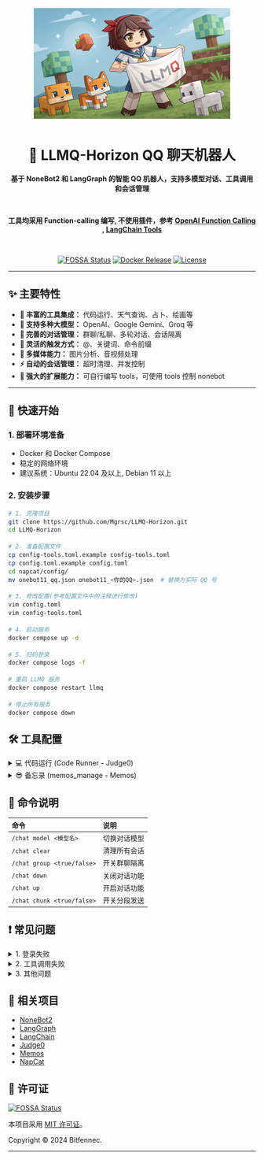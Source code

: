 <div align="center">

<img src="static/LLMQ.webp" width="400" style="margin-bottom: 10px;">

# 🤖 LLMQ-Horizon QQ 聊天机器人

**基于 NoneBot2 和 LangGraph 的智能 QQ 机器人，支持多模型对话、工具调用和会话管理**

<br>

**工具均采用 Function-calling 编写, 不使用插件，参考 [OpenAI Function Calling](https://platform.openai.com/docs/guides/function-calling) , [LangChain Tools](https://python.langchain.com/docs/how_to/#tools)**

<br>

[![FOSSA Status](https://app.fossa.com/api/projects/git%2Bgithub.com%2FMgrsc%2FLLMQ-Horizon.svg?type=small)](https://app.fossa.com/projects/git%2Bgithub.com%2FMgrsc%2FLLMQ-Horizon?ref=badge_small)
[![Docker Release](https://img.shields.io/docker/pulls/bitfennec/llmq-horizon?color=%230077c8&label=Docker%20Pulls&logo=docker&logoColor=white&style=flat)](https://hub.docker.com/r/bitfennec/llmq-horizon)
[![License](https://img.shields.io/github/license/Mgrsc/LLMQ-Horizon?color=%2300c853&label=MIT%20License&style=flat)](https://github.com/Mgrsc/LLMQ-Horizon/blob/main/LICENSE)

</div>

---

## ✨ 主要特性

-   **🔌 丰富的工具集成：** 代码运行、天气查询、占卜、绘画等
-   **🤖 支持多种大模型：** OpenAI、Google Gemini、Groq 等
-   **💬 完善的对话管理：** 群聊/私聊、多轮对话、会话隔离
-   **🎯 灵活的触发方式：** @、关键词、命令前缀
-   **🎨 多媒体能力：** 图片分析、音视频处理
-   **⚡ 自动的会话管理：** 超时清理、并发控制
-   **🦖 强大的扩展能力：** 可自行编写 tools，可使用 tools 控制 nonebot

---

## 🚀 快速开始

### 1. 部署环境准备

-   Docker 和 Docker Compose
-   稳定的网络环境
-   建议系统：Ubuntu 22.04 及以上, Debian 11 以上

### 2. 安装步骤

```bash
# 1. 克隆项目
git clone https://github.com/Mgrsc/LLMQ-Horizon.git
cd LLMQ-Horizon

# 2. 准备配置文件
cp config-tools.toml.example config-tools.toml
cp config.toml.example config.toml
cd napcat/config/
mv onebot11_qq.json onebot11_<你的QQ>.json  # 替换为实际 QQ 号

# 3. 修改配置(参考配置文件中的注释进行修改)
vim config.toml
vim config-tools.toml

# 4. 启动服务
docker compose up -d

# 5. 扫码登录
docker compose logs -f

# 重启 LLMQ 服务
docker compose restart llmq

# 停止所有服务
docker compose down
```

## 🛠️ 工具配置

<details>
<summary>💻 代码运行 (Code Runner - Judge0)</summary>

[Judge0 官方部署教程](https://github.com/judge0/judge0/blob/master/CHANGELOG.md)

1. **准备 Ubuntu 22.04 以上环境及 Docker，配置 cgroup v1：**

    ```bash
    sudo sed -i 's/GRUB_CMDLINE_LINUX=""/GRUB_CMDLINE_LINUX="systemd.unified_cgroup_hierarchy=0"/' /etc/default/grub
    sudo update-grub
    sudo reboot
    ```

2. **部署 Judge0：**

    ```bash
    wget https://github.com/judge0/judge0/releases/download/v1.13.1/judge0-v1.13.1.zip
    unzip judge0-v1.13.1.zip
    cd judge0-v1.13.1

    # 生成两个密码并设置密码
    openssl rand -hex 32

    # 使用生成的密码更新 judge0.conf 文件中的 REDIS_PASSWORD 和 POSTGRES_PASSWORD 变量。

    # 启动服务
    docker-compose up -d db redis
    sleep 10s
    docker-compose up -d
    sleep 5s
    ```

    您的 Judge0 CE v1.13.1 实例现已启动并运行；访问 http://<您的服务器 IP 地址>:2358/docs 获取文档。

3. **配置 config-tools.toml：**

    ```toml
    [code_runner]
    judge0_url = "http://your-server:2358"
    judge0_api_key = "your-api-key"
    ```

</details>

<details>
<summary>😎 备忘录 (memos_manage - Memos)</summary>

[Memos 官方部署教程](https://www.usememos.com/docs/install/container-install)

1. **准备 Ubuntu 22.04 以上环境及 Docker：**

2. **编写 docker-compose.yaml 文件**

    ```yaml
    services:
      memos:
        image: neosmemo/memos:stable
        container_name: memos
        ports:
          - 5230:5230
        volumes:
          - ./memos:/var/opt/memos
        restart: always
    ```

3. **启动 memos**

    ```shell
    docker compose up -d
    ```

    此时就可以在 http://<您的服务器 IP 地址>:5230 访问到 memos，在 memos 中的 Settings 中获取 Tokens

4. **填写配置文件**

    ```toml
    [memos]
    url = "http://your-server:xxx"
    memos_token = "<填入获取的tokens>"
    default_visibility = "PRIVATE"
    page_size = 10
    user_id = 6
    ```

</details>

## 📝 命令说明

| 命令                      | 说明                             |
| :------------------------ | :------------------------------- |
| `/chat model <模型名>`   | 切换对话模型                     |
| `/chat clear`             | 清理所有会话                     |
| `/chat group <true/false>` | 开关群聊隔离                     |
| `/chat down`              | 关闭对话功能                     |
| `/chat up`                | 开启对话功能                     |
| `/chat chunk <true/false>` | 开关分段发送                     |

## ❗ 常见问题

<details>
<summary>1. 登录失败</summary>

-   检查 QQ 号配置是否正确
-   确认 napcat 配置文件格式
-   查看 napcat 容器日志排查问题

</details>

<details>
<summary>2. 工具调用失败</summary>

-   确认模型支持函数调用能力
-   检查相关 API 密钥配置
-   查看 LLMQ 容器日志定位错误
-   在 docker 容器中加入 [LangSmith](https://smith.langchain.com/) 进行 debug

    ```yaml
    environment:
      - LANGCHAIN_TRACING_V2=true
      - LANGCHAIN_ENDPOINT="https://api.smith.langchain.com"
      - LANGCHAIN_API_KEY="<your_api_key>"
      - LANGCHAIN_PROJECT="<your_project_name>"
    ```

</details>

<details>
<summary>3. 其他问题</summary>

-   其他问题请加 QQ 群讨论
    ![qrcode](static/qrcode.jpg)

</details>

## 🔗 相关项目

-   [NoneBot2](https://github.com/nonebot/nonebot2)
-   [LangGraph](https://github.com/langchain-ai/langgraph)
-   [LangChain](https://github.com/langchain-ai/langchain)
-   [Judge0](https://github.com/judge0/judge0)
-   [Memos](https://github.com/usememos/memos)
-   [NapCat](https://github.com/NapNeko/NapCatQQ)

## 📄 许可证

[![FOSSA Status](https://app.fossa.com/api/projects/git%2Bgithub.com%2FMgrsc%2FLLMQ-Horizon.svg?type=large&issueType=license)](https://app.fossa.com/projects/git%2Bgithub.com%2FMgrsc%2FLLMQ-Horizon?ref=badge_large&issueType=license)

本项目采用 [MIT 许可证](https://github.com/Mgrsc/LLMQ-Horizon/blob/main/LICENSE)。

Copyright © 2024 Bitfennec.

---